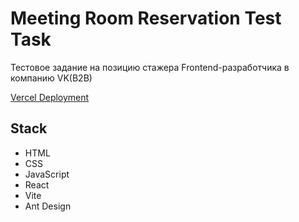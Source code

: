 # Meeting Room Reservation Test Task

Тестовое задание на позицию стажера Frontend-разработчика в компанию VK(B2B)

[Vercel Deployment](https://meeting-room-reservation-test-task.vercel.app/)

## Stack

- HTML
- CSS
- JavaScript
- React
- Vite
- Ant Design
